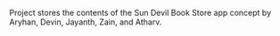 Project stores the contents of the Sun Devil Book Store app concept by Aryhan, Devin, Jayanth, Zain, and Atharv.
